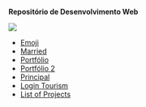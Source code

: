 **Repositório de Desenvolvimento Web**

<img src="https://cdn.pixabay.com/photo/2018/06/08/00/48/developer-3461405_960_720.png 1x, https://cdn.pixabay.com/photo/2018/06/08/00/48/developer-3461405_1280.png">

- [Emoji](https://alexkurumin.github.io/webdevstudy/emoji.html)
- [Married](https://alexkurumin.github.io/webdevstudy/married.html)
- [Portfólio](https://alexkurumin.github.io/webdevstudy/home/index.html)
- [Portfólio 2](https://alexkurumin.github.io/webdevstudy/menu.html)
- [Principal](https://alexkurumin.github.io/webdevstudy/index.html)
- [Login Tourism](https://alexkurumin.github.io/webdevstudy/login-tourism/index.html)
- [List of Projects](https://alexkurumin.github.io/webdevstudy/list-of-projects/index.html)